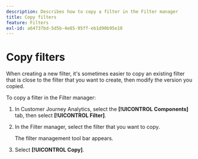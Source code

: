 ```yaml
---
description: Describes how to copy a filter in the Filter manager
title: Copy filters
feature: Filters
exl-id: a64737bd-5d5b-4e85-95ff-eb1d90b95e18
---
```

# Copy filters

When creating a new filter, it's sometimes easier to copy an existing filter that is close to the filter that you want to create, then modify the version you copied.

To copy a filter in the Filter manager:

1. In Customer Journey Analytics, select the **[!UICONTROL Components]** tab, then select **[!UICONTROL Filter]**. 

1. In the Filter manager, select the filter that you want to copy. 

   The filter management tool bar appears.

1. Select **[!UICONTROL Copy]**.
